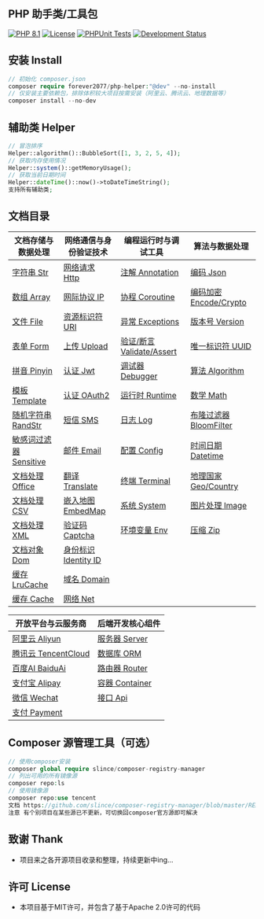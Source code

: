 ## PHP 助手类/工具包

[![PHP 8.1](https://img.shields.io/badge/PHP-8.1-8892BF.svg)](https://www.php.net/releases/8.1/en.php) [![License](https://img.shields.io/badge/License-MIT-green.svg)](https://opensource.org/licenses/MIT) [![PHPUnit Tests](https://img.shields.io/badge/PHPUnit-Passed-brightgreen.svg)](https://phpunit.de/) [![Development Status](https://img.shields.io/badge/Development-Active-brightgreen.svg)](https://your-project-repo-link)

## 安装 Install

```php
// 初始化 composer.json
composer require forever2077/php-helper:"@dev" --no-install
// 仅安装主要依赖包，排除体积较大项目按需安装（阿里云、腾讯云、地理数据等）
composer install --no-dev
```

## 辅助类 Helper

```php
// 冒泡排序
Helper::algorithm()::BubbleSort([1, 3, 2, 5, 4]);
// 获取内存使用情况
Helper::system()::getMemoryUsage();
// 获取当前日期时间
Helper::dateTime()::now()->toDateTimeString();
支持所有辅助类;
```

## 文档目录


| 文档存储与数据处理         | 网络通信与身份验证技术      | 编程运行时与调试工具   | 算法与数据处理    |
| ----------------- |------------------| ------------ | ---------- |
| [字符串 Str](doc/Str.md) | [网络请求 Http](doc/Http.md)| [注解 Annotation](doc/Annotation.md) | [编码 Json](doc/Json.md) |
| [数组 Array](doc/Array.md) | [网际协议 IP](doc/IP.md) | [协程 Coroutine](doc/Coroutine.md) | [编码加密 Encode/Crypto](doc/EncodeCrypto.md) |
| [文件 File](doc/File.md) | [资源标识符 URI](doc/URI.md) | [异常 Exceptions](doc/Exceptions.md) | [版本号 Version](doc/Version.md) |
| [表单 Form](doc/Form.md) | [上传 Upload](doc/Upload.md) | [验证/断言 Validate/Assert](doc/ValidateAssert.md) | [唯一标识符 UUID](doc/UUID.md) |
| [拼音 Pinyin](doc/Pinyin.md) | [认证 Jwt](doc/Jwt.md) | [调试器 Debugger](doc/Debugger.md) | [算法 Algorithm](doc/Algorithm.md) |
| [模板 Template](doc/Template.md) | [认证 OAuth2](doc/OAuth2.md) | [运行时 Runtime](doc/Runtime.md) | [数学 Math](doc/Math.md) |
| [随机字符串 RandStr](doc/RandomString.md) | [短信 SMS](doc/SMS.md) | [日志 Log](doc/Log.md) | [布隆过滤器 BloomFilter](doc/BloomFilter.md) |
| [敏感词过滤器 Sensitive](doc/Sensitive.md) | [邮件 Email](doc/Email.md) | [配置 Config](doc/Config.md) | [时间日期 Datetime](doc/Datetime.md) |
| [文档处理 Office](doc/Office.md) | [翻译 Translate](doc/Translate.md) | [终端 Terminal](doc/Terminal.md) | [地理国家 Geo/Country](doc/GeoCountry.md) |
| [文档处理 CSV](doc/CSV.md) | [嵌入地图 EmbedMap](doc/EmbedMap.md) | [系统 System](doc/System.md) | [图片处理 Image](doc/Image.md) |
| [文档处理 XML](doc/XML.md) | [验证码 Captcha](doc/Captcha.md) | [环境变量 Env](doc/Env.md) | [压缩 Zip](doc/Zip.md) |
| [文档对象 Dom](doc/Dom.md) | [身份标识 Identity ID](doc/IdentityID.md) |              |            |
| [缓存 LruCache](doc/LRUCache.md) | [域名 Domain](doc/Domain.md) |              |            |
| [缓存 Cache](doc/Cache.md) | [网络 Net](doc/Net.md) |              |            |

| 开放平台与云服务商      | 后端开发核心组件      |
| -------------- |---------------|
| [阿里云 Aliyun](doc/Aliyun.md) | [服务器 Server](doc/Server.md) |
| [腾讯云 TencentCloud](doc/TencentCloud.md) | [数据库 ORM](doc/ORM.md) |
| [百度AI BaiduAi](doc/BaiduAi.md) | [路由器 Router](doc/Router.md) |
| [支付宝 Alipay](doc/Alipay.md) | [容器 Container](doc/Container.md) |
| [微信 Wechat](doc/Wechat.md) | [接口 Api](doc/Api.md) |
| [支付 Payment](doc/Payment.md) |               |

## Composer 源管理工具（可选）

```php
// 使用composer安装
composer global require slince/composer-registry-manager
// 列出可用的所有镜像源
composer repo:ls
// 使用镜像源
composer repo:use tencent
文档 https://github.com/slince/composer-registry-manager/blob/master/README-zh_CN.md
注意 有个别项目在某些源已不更新，可切换回composer官方源即可解决
```

## 致谢 Thank

* 项目来之各开源项目收录和整理，持续更新中ing...

## 许可 License

* 本项目基于MIT许可，并包含了基于Apache 2.0许可的代码

